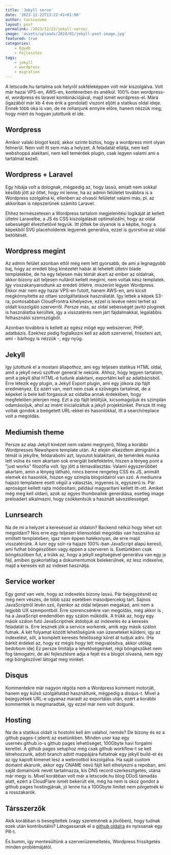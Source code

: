 ```yaml
---
title: 'Jekyll serve'
date: '2023-12-22T13:22:41+01:00'
author: tacsiazuma
layout: post
permalink: /2023/12/22/jekyll-serve/
image: 'assets/uploads/2024/01/jekyll-post-image.jpg'
featured: true
categories:
    - Egyéb
    - Fejlesztés
tags:
    - jekyll
    - wordpress
    - migration
---
```

A letscode.hu tartalma sok helyről sokféleképpen volt már kiszolgálva. Volt már hazai VPS-en, AWS-en, konténerben és anélkül. 100%-ban wordpress-el, wordpress és laravel kombinációjával, majd ismét wordpress-el. Mára (igazából már kb 4 éve érik a gondolat) viszont eljött a statikus oldal ideje. Ennek több oka is van, de ne rohanjunk ennyire előre, hanem nézzük meg, hogy miért és hogyan jutottunk el ide.

## Wordpress

Amikor valaki blogot kezd, akkor szinte biztos, hogy a wordpress mint olyan felmerül. Nem volt itt sem más a helyzet. A feladatát ellátja, nem kell webshoppá alakitani, nem kell temérdek plugin, csak legyen valami ami a tartalmat kezeli.

## Wordpress + Laravel 

Egy hibája volt a dolognak, mégpedig az, hogy lassú, emiatt nem sokkal később jött az ötlet, hogy mi lenne, ha az admin felületet továbbra is a Wordpress szolgálná ki, ellenben az olvasói felületet valami más, pl. az akkoriban is népszerűnek számitó Laravel. 

Ehhez természetesen a Wordpress tartalom megjelenitési logikáját át kellett ültetni Laravelbe, a JS és CSS kiszolgálását optimalizálni, hogy az oldal sebességét élvezhetővé tegyük. Itt jöttek be olyanok is a képbe, hogy a képekből SVG placeholderek legyenek generálva, ezzel is gyorsitva az oldal betöltését. 

## Wordpress megint

Az admin felület azonban ettől még nem lett gyorsabb, de ami a legnagyobb baj, hogy az eredeti blog kinézetét habár át lehetett ültetni blade templatekbe, de ha egy teljesen más témát akart az ember az oldalnak, akkor bizony azt teljesen nulláról kellett megirni, nem voltak kész templatek. Igy visszakanyarodtunk az eredeti ötletre, miszerint legyen Wordpress. Ekkor már nem egy hazai VPS-en futott, hanem AWS-en, ami kicsit megkönnyitette az ottani szolgáltatások használatát. Igy lettek a képek S3-ra, pontosabban CloudFrontra kihelyezve, ezzel is levéve némi terhet az oldalt kiszolgáló szerverről. Persze más, az oldal sebességét javitó pluginek is használatba kerültek, igy a visszatérés nem járt fájdalmakkal, legalábbis felhasználói szemszögből.

Azonban továbbra is kellett az egész mögé egy webszerver, PHP, adatbázis. Ezekhez pedig foglalkozni kell az adott szerverrel, frissiteni azt, ami - bárhogy is nézzük -, egy nyűg.

## Jekyll

Igy jutottunk el a mostani állapothoz, ami egy teljesen statikus HTML oldal, amit a jekyll nevű szoftver generál le nekünk. 
Ahhoz, hogy legyen tartalom, amit a jekyll által HTML-é tudunk alakitani, exportálni kell az adatbázisból. Erre létezik egy plugin, a Jekyll Export plugin, ami egy jókora zip fájlt eredményez. Ez azért van, mert nem csak a szöveges tartalmat, de a képeket is bele kell forgassuk az oldalba annak érdekében, hogy megfelelően jelenjen meg. Ezt a zip fájlt letöltjük, kicsomagoljuk és szimplán odamásoljuk, ahol az imént inicializáltuk a jekyll projektünket. Persze itt még voltak gondok a beégetett URL-ekkel és hasonlókkal, itt a search/replace volt a megoldás.

## Mediumish theme

Persze az alap Jekyll kinézet nem valami megnyerő, főleg a korábbi Wordpresses Newshpere template után. Az elején elkezdtem átmigrálni a témát is jekyllre, feldarabolni azt, layoutot kialakitani, de temérdek munka lett volna és nem akartam sok energiát belefektetni, hiszen a lényeg pont a "just works" filozófia volt. Igy jött a témaválasztás: Valami egyszerűbbet akartam, amin a lényeg látható, nincs benne rengeteg CSS és JS, animált elemek és hasonlók, hiszen egy szimpla blogoldalról van szó. A mediumra hajazó templatere esett végül a választás, ingyenes is, egyszerű is. Pár apróságot kellett rajta módositani, például magyaritani kellett itt-ott.
Amiket még meg kell oldani, azok az egyes thumbnailek generálása, esetleg image preloadert alkalmazni, hogy csökkentsük a használt sávszélességet.

## Lunrsearch

Na de mi a helyzet a kereséssel az oldalon? Backend nélkül hogy lehet ezt megoldani? Nos erre egy teljesen kliensoldali megoldás van használva az emlitett templateben, igaz nem éppen hatékonyan, de erre majd visszatérünk. A lunr egy solr-ra hajazó 100%-ban JavaScript alapú kereső, ami futhat böngészőben vagy éppen a szerveren is. Esetünkben csak böngészőben fut, a trükk az, hogy a jekyll segitségével generálva van egy js fájl, amiben gyakorlatilag a dokumentumok belekerülnek, ez lesz indexelve, majd a keresés ezt az indexet használja. 

## Service worker

Egy gond van vele, hogy az indexelés bizony lassú. Pár bejegyzésnél ez még nem vészes, de több száz esetében másodpercekig tart. Sajnos JavaScriptről lévén szó, ilyenkor az oldal teljesen megakad, ami nem a legjobb UX szempontból. Erre szerencsénkre van megoldás, még akkor is , ha a JavaScript eredendően egy szálon működik. A trükk az, hogy egy másik szálon futó JavaScriptnek átdobjuk az indexelés és a keresés feladatát is. Erre lesznek jók a service workerek, amik egy másik szálon futnak. A két folyamat között lehetőségünk van üzeneteket küldeni, igy az indexelést, sőt, a komplett keresés felelősségi körét át tudjuk adni.
(Ha bárkit érdekel az, hogy ez mégis hogy lett megvalósitva, akkor utólag bedobom ide)
Ez persze limitálja a lehetőségeinket, régi böngészőket nem fog támogatni, de aki fejlesztésre adja a fejét és a blogot olvasná, nem egy régi böngészővel látogat meg minket.

## Disqus

Kommentekre már nagyon régóta nem a Wordpress komment motorját, hanem egy külső szolgáltatást használtunk, mégpedig a disqus-t. Mivel a bejegyzések URL-e ugyanaz maradt az exportálás után, ezért a korábbi kommentek is megmaradtak, igy ezzel már nem volt dolgunk.

## Hosting

Na de a statikus oldalt is hostolni kell ám valahol, nemde? De bizony és ez a github pages-t jelenti az esetünkben. Minden user kap egy usernév.github.io-s github pages lehetőséget, 100Gbyte havi forgalmi kerettel. A github pages setuphoz még csak github workflow-t se kell létrehozzunk, adott branch adott mappájára futtatnak egy jekyll build-et és az igy kapott kimenet lesz a webrootból kiszolgálva. Ha saját custom domaint akarunk, akkor egy CNAME nevű fájlt kell elhelyezni a repoban, ami saját domainünk nevét tartalmazza, kis DNS record szerkesztgetés, utána már megy is. Mivel korábban volt már a letscode.hu blog DDoS támadás alatt, ezért a CloudFlare ismét bekerült elé, még ha nem is okoz gondot a github pages hostingjának, jó lenne ha a 100Gbyte limitet nem pörgetnék ki a rosszakarók.

## Társszerzők

Akik korábban is besegitettek (vagy szeretnének a jövőben), hogy tudnak ezek után kontributálni? Látogassanak el a [github oldalra](https://github.com/letscodehu/letscodehu.github.io) és nyissanak egy PR-t.

És bumm, igy mentesültünk a szerverüzemeltetés, Wordpress frissitgetés minden problémájától.

